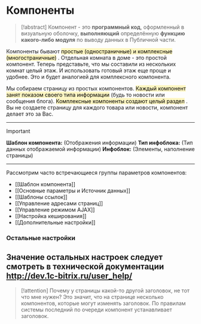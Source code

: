 # Компоненты

> [!abstract]
> Компонент - это **программный код**, оформленный в визуальную оболочку, **выполняющий** определённую **функцию какого-либо модуля** по выводу данных в Публичной части.


Компоненты бывают <mark style="background: #FFF3A3A6;">простые (одностраничные) и комплексные (многостраничные)</mark> . Отдельная комната в доме - это простой компонент. Теперь представьте, что мы составили из нескольких комнат целый этаж. И использовать готовый этаж еще проще и удобнее. Это и будет аналогией для комплексного компонента.

Мы собираем страницу из простых компонентов. <mark style="background: #FFF3A3A6;">Каждый компонент занят показом своего типа информации</mark> (будь то новости или сообщения блога).
<mark style="background: #FFF3A3A6;">Комплексные компоненты создают целый раздел</mark> . Вы не создаете страницу для каждого товара или новости, компонент делает это за Вас.

---
> [!important]
> **Шаблон компонента:** (Отображения информации)
> **Тип инфоблока:**	(Тип данных отображаемой информации)
> **Инфоблок:** (Элементы, наполнение страницы) 
  

---
Рассмотрим часто встречающиеся группы параметров компонентов:
- [[Шаблон компонента]]
- [[Основные параметры и Источник данных]]
- [[Шаблоны ссылок]]
- [[Управление адресами страниц]]
- [[Управление режимом AJAX]]
- [[Настройка кеширования]]
- [[Дополнительные настройки]]

### Остальные настройки
Значение остальных настроек следует смотреть в технической документации
http://dev.1c-bitrix.ru/user_help/
---

> [!attention]
> Почему у страницы какой-то другой заголовок, не тот что мне нужен? Это значит, что на странице несколько компонентов, которые могут изменять заголовок. По правилам системы последний по очереди компонент устанавливает заголовок.
